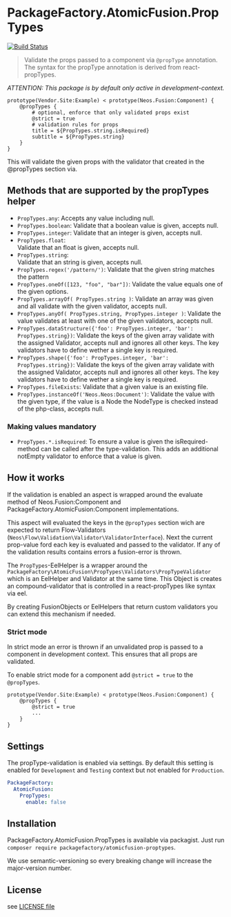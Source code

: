 # PackageFactory.AtomicFusion.PropTypes
[![Build Status](https://travis-ci.org/PackageFactory/atomic-fusion-proptypes.svg?branch=master)](https://travis-ci.org/PackageFactory/atomic-fusion-proptypes)

> Validate the props passed to a component via `@propType` annotation. The syntax for the propType annotation is derived from react-propTypes.

*ATTENTION: This package is by default only active in development-context.*

```
prototype(Vendor.Site:Example) < prototype(Neos.Fusion:Component) {
    @propTypes {
        # optional, enforce that only validated props exist
        @strict = true
        # validation rules for props
        title = ${PropTypes.string.isRequired}
        subtitle = ${PropTypes.string}
    }
}
```

This will validate the given props with the validator that created in the @propTypes section
via.

## Methods that are supported by the propTypes helper

* `PropTypes.any`:
   Accepts any value including null.
* `PropTypes.boolean`:
   Validate that a boolean value is given, accepts null.
* `PropTypes.integer`:
   Validate that an integer is given, accepts null.
* `PropTypes.float`:  
   Validate that an float is given, accepts null.
* `PropTypes.string`:  
   Validate that an string is given, accepts null.
* `PropTypes.regex('/pattern/')`:
   Validate that the given string matches the pattern
* `PropTypes.oneOf([123, "foo", "bar"])`:
   Validate the value equals one of the given options.
* `PropTypes.arrayOf( PropTypes.string )`:
   Validate an array was given and all validate with the given validator, accepts null.
* `PropTypes.anyOf( PropTypes.string, PropTypes.integer )`:
   Validate the value validates at least with one of the given validators, accepts null.
* `PropTypes.dataStructure({'foo': PropTypes.integer, 'bar': PropTypes.string})`:
   Validate the keys of the given array validate with the assigned Validator,
   accepts null and ignores all other keys. The key validators have to define wether a single key is required.
* `PropTypes.shape({'foo': PropTypes.integer, 'bar': PropTypes.string})`:
   Validate the keys of the given array validate with the assigned Validator,
   accepts null and ignores all other keys. The key validators have to define wether a single key is required.
* `PropTypes.fileExists`:
   Validate that a given value is an existing file.
* `PropTypes.instanceOf('Neos.Neos:Document')`:
   Validate the value with the given type, if the value is a Node the NodeType is checked instead of the php-class, accepts null.

### Making values mandatory

* `PropTypes.*.isRequired`:
   To ensure a value is given the isRequired-method can be called after the type-validation. 
   This adds an additional notEmpty validator to enforce that a value is given.

## How it works

If the validation is enabled an aspect is wrapped around the evaluate method of Neos.Fusion:Component and
PackageFactory.AtomicFusion:Component implementations.

This aspect will evaluated the keys in the `@propTypes` section wich are expected to return Flow-Validators
(`Neos\Flow\Validation\Validator\ValidatorInterface`). Next the current prop-value ford each key is
evaluated and passed to the validator. If any of the validation results contains errors a fusion-error is thrown.

The `PropTypes`-EelHelper is a wrapper around the `PackageFactory\AtomicFusion\PropTypes\Validators\PropTypeValidator`
which is an EelHelper and Validator at the same time. This Object is creates an compound-validator that is
controlled in a react-propTypes like syntax via eel.

By creating FusionObjects or EelHelpers that return custom validators you can extend this mechanism if needed.

### Strict mode

In strict mode an error is thrown if an unvalidated prop is passed to
a component in development context. This ensures that all props are validated.

To enable strict mode for a component add `@strict = true` to the `@propTypes`.

```
prototype(Vendor.Site:Example) < prototype(Neos.Fusion:Component) {
    @propTypes {
        @strict = true
        ...
    }
}
```

## Settings

The propType-validation is enabled via settings. By default this setting is enabled for
`Development` and `Testing` context but not enabled for `Production`.  

```yaml
PackageFactory:
  AtomicFusion:
    PropTypes:
      enable: false
```
## Installation

PackageFactory.AtomicFusion.PropTypes is available via packagist. Just run `composer require packagefactory/atomicfusion-proptypes`.

We use semantic-versioning so every breaking change will increase the major-version number.

## License

see [LICENSE file](LICENSE)
